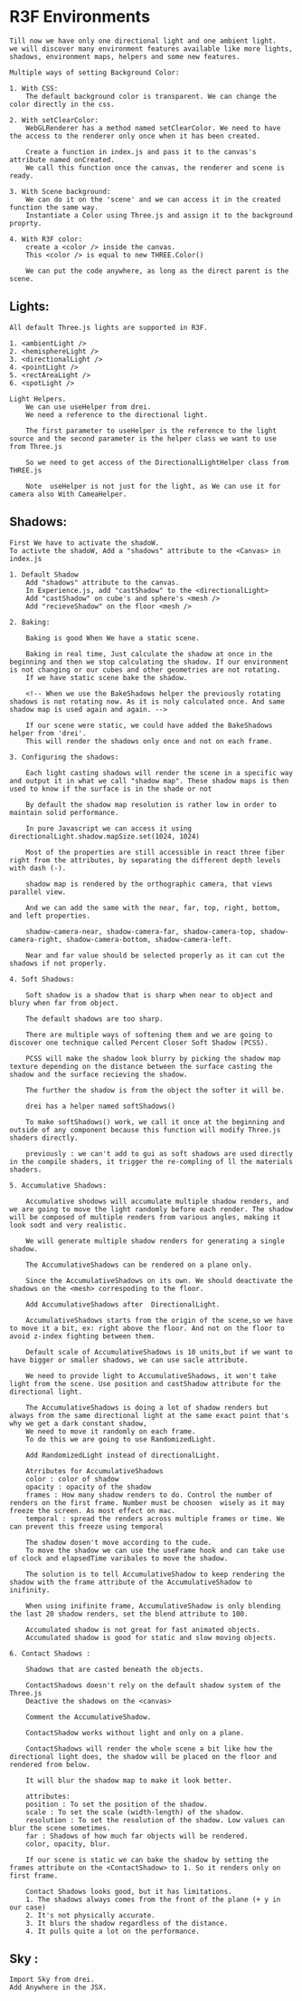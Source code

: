 # R3F Environments

    Till now we have only one directional light and one ambient light.
    we will discover many environment features available like more lights, shadows, environment maps, helpers and some new features.

    Multiple ways of setting Background Color:

    1. With CSS:
        The default background color is transparent. We can change the color directly in the css.

    2. With setClearColor:
        WebGLRenderer has a method named setClearColor. We need to have the access to the renderer only once when it has been created.

        Create a function in index.js and pass it to the canvas's attribute named onCreated.
        We call this function once the canvas, the renderer and scene is ready.

    3. With Scene background:
        We can do it on the 'scene' and we can access it in the created function the same way.
        Instantiate a Color using Three.js and assign it to the background proprty.

    4. With R3F color:
        create a <color /> inside the canvas.
        This <color /> is equal to new THREE.Color()

        We can put the code anywhere, as long as the direct parent is the scene.

## Lights:

    All default Three.js lights are supported in R3F.

    1. <ambientLight />
    2. <hemisphereLight />
    3. <directionalLight />
    4. <pointLight />
    5. <rectAreaLight />
    6. <spotLight />

    Light Helpers.
        We can use useHelper from drei.
        We need a reference to the directional light.

        The first parameter to useHelper is the reference to the light source and the second parameter is the helper class we want to use from Three.js

        So we need to get access of the DirectionalLightHelper class from THREE.js

        Note  useHelper is not just for the light, as We can use it for camera also With CameaHelper.

## Shadows:

    First We have to activate the shadoW.
    To activte the shadoW, Add a "shadows" attribute to the <Canvas> in index.js

    1. Default Shadow
        Add "shadows" attribute to the canvas.
        In Experience.js, add "castShadow" to the <directionalLight>
        Add "castShadow" on cube's and sphere's <mesh />
        Add "recieveShadow" on the floor <mesh />

    2. Baking:

        Baking is good When We have a static scene.

        Baking in real time, Just calculate the shadow at once in the beginning and then we stop calculating the shadow. If our environment is not changing or our cubes and other geometries are not rotating.
        If we have static scene bake the shadow.

        <!-- When we use the BakeShadows helper the previously rotating shadows is not rotating now. As it is noly calculated once. And same shadow map is used again and again. -->

        If our scene were static, we could have added the BakeShadows helper from 'drei'.
        This will render the shadows only once and not on each frame.

    3. Configuring the shadows:

        Each light casting shadows will render the scene in a specific way and output it in what we call "shadow map". These shadow maps is then used to know if the surface is in the shade or not

        By default the shadow map resolution is rather low in order to maintain solid performance.

        In pure Javascript we can access it using directionalLight.shadow.mapSize.set(1024, 1024)

        Most of the properties are still accessible in react three fiber right from the attributes, by separating the different depth levels with dash (-).

        shadow map is rendered by the orthographic camera, that views parallel view.

        And we can add the same with the near, far, top, right, bottom, and left properties.

        shadow-camera-near, shadow-camera-far, shadow-camera-top, shadow-camera-right, shadow-camera-bottom, shadow-camera-left.

        Near and far value should be selected properly as it can cut the shadows if not properly.

    4. Soft Shadows:

        Soft shadow is a shadow that is sharp when near to object and blury when far from object.

        The default shadows are too sharp.

        There are multiple ways of softening them and we are going to discover one technique called Percent Closer Soft Shadow (PCSS).

        PCSS will make the shadow look blurry by picking the shadow map texture depending on the distance between the surface casting the shadow and the surface recieving the shadow.

        The further the shadow is from the object the softer it will be.

        drei has a helper named softShadows()

        To make softShadows() work, we call it once at the beginning and outside of any component because this function will modify Three.js shaders directly.

        previously : we can't add to gui as soft shadows are used directly in the compile shaders, it trigger the re-compling of ll the materials shaders.

    5. Accumulative Shadows:

        Accumulative shodows will accumulate multiple shadow renders, and we are going to move the light randomly before each render. The shadow will be composed of multiple renders from various angles, making it look sodt and very realistic.

        We will generate multiple shadow renders for generating a single shadow.

        The AccumulativeShadows can be rendered on a plane only.

        Since the AccumulativeShadows on its own. We should deactivate the shadows on the <mesh> correspoding to the floor.

        Add AccumulativeShadows after  DirectionalLight.

        AccumulativeShadows starts from the origin of the scene,so we have to move it a bit, ex: right above the floor. And not on the floor to avoid z-index fighting between them.

        Default scale of AccumulativeShadows is 10 units,but if we want to have bigger or smaller shadows, we can use sacle attribute.

        We need to provide light to AccumulativeShadows, it won't take light from the scene. Use position and castShadow attribute for the directional light.

        The AccumulativeShadows is doing a lot of shadow renders but always from the same directional light at the same exact point that's why we get a dark constant shadow,
        We need to move it randomly on each frame.
        To do this we are going to use RandomizedLight.

        Add RandomizedLight instead of directionalLight.

        Atrributes for AccumulativeShadows
        color : color of shadow
        opacity : opacity of the shadow
        frames : How many shadow renders to do. Control the number of renders on the first frame. Number must be choosen  wisely as it may freeze the screen. As most effect on mac.
        temporal : spread the renders across multiple frames or time. We can prevent this freeze using temporal

        The shadow dosen't move according to the cude.
        To move the shadow we can use the useFrame hook and can take use of clock and elapsedTime varibales to move the shadow.

        The solution is to tell AccumulativeShadow to keep rendering the shadow with the frame attribute of the AccumulativeShadow to inifinity.

        When using inifinite frame, AccumulativeShadow is only blending the last 20 shadow renders, set the blend attribute to 100.

        Accumulated shadow is not great for fast animated objects.
        Accumulated shadow is good for static and slow moving objects.

    6. Contact Shadows :

        Shadows that are casted beneath the objects.

        ContactShadows doesn't rely on the default shadow system of the Three.js
        Deactive the shadows on the <canvas>

        Comment the AccumulativeShadow.

        ContactShadow works without light and only on a plane.

        ContactShadows will render the whole scene a bit like how the directional light does, the shadow will be placed on the floor and rendered from below.

        It will blur the shadow map to make it look better.

        attributes:
        position : To set the position of the shadow.
        scale : To set the scale (width-length) of the shadow.
        resolution : To set the resolution of the shadow. Low values can blur the scene sometimes.
        far : Shadows of how much far objects will be rendered.
        color, opacity, blur.

        If our scene is static we can bake the shadow by setting the frames attribute on the <ContactShadow> to 1. So it renders only on first frame.

        Contact Shadows looks good, but it has limitations.
        1. The shadows always comes from the front of the plane (+ y in our case)
        2. It's not physically accurate.
        3. It blurs the shadow regardless of the distance.
        4. It pulls quite a lot on the performance.

## Sky :

    Import Sky from drei.
    Add Anywhere in the JSX.
